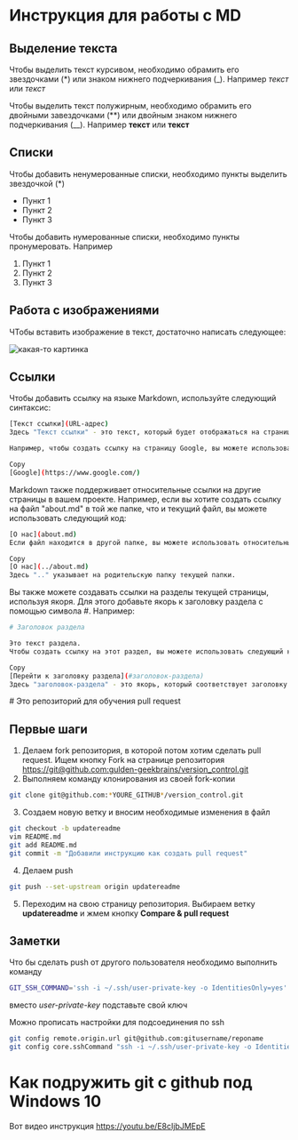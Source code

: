 # Инструкция для работы с MD

## Выделение текста

Чтобы выделить текст курсивом, необходимо обрамить его звездочками (*) или знаком нижнего подчеркивания (_). Например *текст* или _текст_

Чтобы выделить текст полужирным, необходимо обрамить его двойными завездочками (**) или двойным знаком нижнего подчеркивания (__). Например **текст** или __текст__

## Списки

Чтобы добавить ненумерованные списки, необходимо пункты выделить звездочкой (*)
* Пункт 1
* Пункт 2
* Пункт 3

Чтобы добавить нумерованные списки, необходимо пункты пронумеровать. Например

1. Пункт 1
2. Пункт 2
3. Пункт 3

## Работа с изображениями

ЧТобы вставить изображение в текст, достаточно написать следующее:

![какая-то картинка](qq.jpg)
## Ссылки
Чтобы добавить ссылку на языке Markdown, используйте следующий синтаксис:
```sh
[Текст ссылки](URL-адрес)
Здесь "Текст ссылки" - это текст, который будет отображаться на странице в качестве ссылки, а "URL-адрес" - это адрес веб-страницы, на которую ссылается ссылка.

Например, чтобы создать ссылку на страницу Google, вы можете использовать следующий код:

Copy
[Google](https://www.google.com/)
```

Markdown также поддерживает относительные ссылки на другие страницы в вашем проекте. Например, если вы хотите создать ссылку на файл "about.md" в той же папке, что и текущий файл, вы можете использовать следующий код:
```sh
[О нас](about.md)
Если файл находится в другой папке, вы можете использовать относительный путь:

Copy
[О нас](../about.md)
Здесь ".." указывает на родительскую папку текущей папки.
```
Вы также можете создавать ссылки на разделы текущей страницы, используя якоря. Для этого добавьте якорь к заголовку раздела с помощью символа #. Например:

```sh
# Заголовок раздела

Это текст раздела.
Чтобы создать ссылку на этот раздел, вы можете использовать следующий код:

Copy
[Перейти к заголовку раздела](#заголовок-раздела)
Здесь "заголовок-раздела" - это якорь, который соответствует заголовку раздела. Обратите внимание, что в якоре должны быть только буквы, цифры и дефисы, а пробелы должны быть заменены дефисами.
```


﻿# Это репозиторий для обучения pull request

## Первые шаги

1. Делаем fork репозитория, в которой потом хотим сделать pull request. Ищем кнопку Fork на странице репозитория <https://git@github.com:gulden-geekbrains/version_control.git>
2. Выполняем команду клонирования из своей fork-копии
```sh
git clone git@github.com:*YOURE_GITHUB*/version_control.git
```
3. Создаем новую ветку и вносим необходимые изменения в файл
```sh
git checkout -b updatereadme
vim README.md
git add README.md
git commit -m "Добавили инструкцию как создать pull request"
```
4. Делаем push  
```sh
git push --set-upstream origin updatereadme
```
5. Переходим на свою страницу репозитория. Выбираем ветку **updatereadme** и жмем кнопку **Compare & pull request**

## Заметки

Что бы сделать push от другого пользователя необходимо выполнить команду
```sh
GIT_SSH_COMMAND='ssh -i ~/.ssh/user-private-key -o IdentitiesOnly=yes' git push git@github.com:gulden-geekbrains/version_control.git
```

вместо *user-private-key* подставьте свой ключ

Можно прописать настройки для подсоединения по ssh
```sh
git config remote.origin.url git@github.com:gitusername/reponame
git config core.sshCommand "ssh -i ~/.ssh/user-private-key -o IdentitiesOnly=yes"
```
# Как подружить git с github под Windows 10

Вот видео инструкция https://youtu.be/E8cIjbJMEpE




